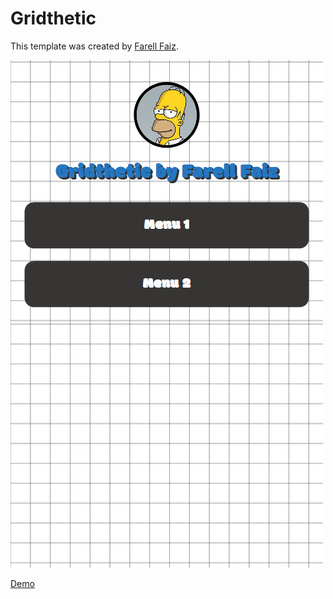 # Gridthetic
This template was created by [Farell Faiz](http://github.com/farellfaiz/ "Farell Faiz").

![Gridthetic preview](Templates/Gridthetic/preview.png "Gridthetic preview")

[Demo](https://michaelbarney.github.io/LinkFree/Templates/Gridthetic/)